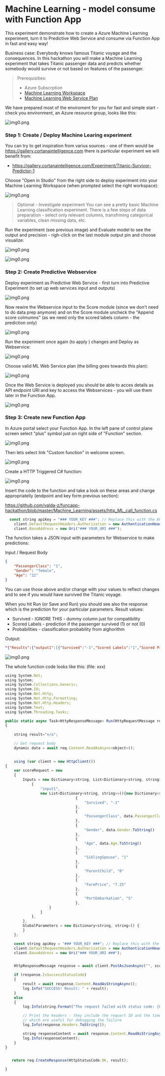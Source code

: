 # Machine Learning - model consume with Function App

This experiment demonstrate how to create a Azure Machine Learning experiment, turn it to Predictive Web Service and consume via Function App in fast and easy way! 

Business case: 
Everybody knows famous Titanic voyage and the consequences. In this hackathon you will make a Machine Learning experiment that takes Titanic passenger data and predicts whether somebody would survive or not based on features of the passenger.

> Prerequisities:
> - Azure Subscrption
> - [Machine Learning Workspace](https://docs.microsoft.com/en-us/azure/machine-learning/studio/walkthrough-1-create-ml-workspace "")
> - [Machine Learning Web Service Plan](https://docs.microsoft.com/en-us/azure/machine-learning/studio/publish-a-machine-learning-web-service#deploy-it-as-a-web-service)

We have prepared most of the enviroment for you for fast and simple start - check you environment, an Azure resource group, looks like this:

![img0.png](img/01portal.png)



### Step 1: Create / Deploy Machine Learing experiment
You can try to get inspiration from varius sources - one of them would be https://gallery.cortanaintelligence.com there is particular experiment we will benefit from:
- https://gallery.cortanaintelligence.com/Experiment/Titanic-Survivor-Predictor-1

Choose "Open in Studio" from the right side to deploy experiment into your Machine Learning Workspace (when prompted select the right workspace):

![img0.png](img/02mlexp.png "")

> Optional - Investigate experiment
> You can see a pretty basic Machine Learning classification experiment. There is a few steps of data preparation - select only relevant columns, transfrming categorical variables, clean missing data, etc.

Run the experiment (see previous image) and Evaluate model to see the output and precision - righ-click on the last module output pin and choose visualize:

![img0.png](img/03mlexp_studio.png "")

![img0.png](img/04mlexp_eval.png "")

### Step 2: Create Predictive Webservice

Deploy experiment as Predictive Web Service - first turn into Predictive Experiment (to set up web services input and outputs)

![img0.png](img/04mlexp_pred.png "")

Now rewire the Webservice input to the Score module (since we don't need to do data prep anymore) and on the Score module uncheck the "Append score colmumns" (as we need only the scored labels column - the prediction only)

![img0.png](img/05mlexp_pred_webservice.png "")

Run the experiment once again (to apply ) changes and Deploy as Webservice:

![img0.png](img/05mlexp_pred_webservice_deploy.png "")

Choose valid ML Web Service plan (the billing goes towards this plan):

![img0.png](img/05mlexp_pred_webservice_deploy_plan.png "")

Once the Web Service is deployed you should be able to acces details as API endpoint URI and key to access the Webservices - you will use them later in the Function App.

![img0.png](img/06mlexp_pred_webservice_access.png "")



### Step 3: Create new Function App
In Azure portal select your Function App. In the left pane of control plane screen select "plus" symbol just on right side of "Function" section.

![img0.png](img/img1.png "")

Then lets select link "Custom function" in welcome screen.

![img0.png](img/img2.png "")

Create a HTTP Triggered C# function:

![img0.png](img/img3.png "")


Insert the code to the function and take a look on these areas and change appropriatelly (endpoint and key form previous section):

https://github.com/valda-z/funcapp-hackathon/blob/master/Machine_Learning/assets/http_ML_call_function.cs

```javascript
  const string apiKey = "### YOUR_KEY ###"; // Replace this with the API key for the web service
    client.DefaultRequestHeaders.Authorization = new AuthenticationHeaderValue( "Bearer", apiKey);
    client.BaseAddress = new Uri("### YOUR_URI ###");

```


The function takes a JSON input with parameters for Webservice to make predictions:

Input / Request Body
```json
{
    "PassengerClass": "1",
    "Gender": "female",
    "Age": "22"
}
```

You can use those above and/or change with your values to reflect changes and to see if you would have survived the Titanic voyage.

When you hit Run (or Save and Run) you should see also the response which is the prediction for your particular parameters. Result values:
- Survived - IGNORE THIS - dummy column just for compatibility
- Scored Labels - prediction if the passenger survived (1) or not (0)
- Probabilities - classification probability from alghorithm 

Output:
```json
"{"Results":{"output1":[{"Survived":"-1","Scored Labels":"1","Scored Probabilities":"0.999785125255585"}]}}"
```

![img0.png](img/07funcapp_res.png "")

The whole function code looks like this: (file: xxx)

```javascript
using System.Net;
using System;
using System.Collections.Generic;
using System.IO;
using System.Net.Http;
using System.Net.Http.Formatting;
using System.Net.Http.Headers;
using System.Text;
using System.Threading.Tasks;

public static async Task<HttpResponseMessage> Run(HttpRequestMessage req, TraceWriter log)
{
    
    string result="n/a";

    // Get request body
    dynamic data = await req.Content.ReadAsAsync<object>();

    
    using (var client = new HttpClient())
{
    var scoreRequest = new
    {
        Inputs = new Dictionary<string, List<Dictionary<string, string>>> () {
            {
                "input1",
                new List<Dictionary<string, string>>(){new Dictionary<string, string>(){
                                {
                                    "Survived", "-1"
                                },
                                {
                                    "PassengerClass", data.PassengerClass.ToString()
                                },
                                {
                                    "Gender", data.Gender.ToString()
                                },
                                {
                                    "Age", data.Age.ToString()
                                },
                                {
                                    "SiblingSpouse", "1"
                                },
                                {
                                    "ParentChild", "0"
                                },
                                {
                                    "FarePrice", "7.25"
                                },
                                {
                                    "PortEmbarkation", "S"
                                },
                    }
                }
            },
        },
        GlobalParameters = new Dictionary<string, string>() {
        }
    };

    const string apiKey = "### YOUR_KEY ###"; // Replace this with the API key for the web service
    client.DefaultRequestHeaders.Authorization = new AuthenticationHeaderValue( "Bearer", apiKey);
    client.BaseAddress = new Uri("### YOUR_URI ###");


    HttpResponseMessage response = await client.PostAsJsonAsync("", scoreRequest);

    if (response.IsSuccessStatusCode)
    {
        result = await response.Content.ReadAsStringAsync();
        log.Info("SUCCESS! Result: " + result);
    }
    else
    {
        log.Info(string.Format("The request failed with status code: {0}", response.StatusCode));

        // Print the headers - they include the requert ID and the timestamp,
        // which are useful for debugging the failure
        log.Info(response.Headers.ToString());

        string responseContent = await response.Content.ReadAsStringAsync();
        log.Info(responseContent);
    }
}


   return req.CreateResponse(HttpStatusCode.OK, result);

}

```
